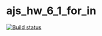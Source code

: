 # ajs_hw_6_1_for_in


[![Build status](https://ci.appveyor.com/api/projects/status/t04pigd8vp31ybjl?svg=true)](https://ci.appveyor.com/project/VyacheslavBakashov/ajs-hw-6-1-for-in)
